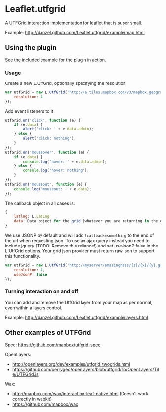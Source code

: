 Leaflet.utfgrid
===============

A UTFGrid interaction implementation for leaflet that is super small.

Example: http://danzel.github.com/Leaflet.utfgrid/example/map.html

## Using the plugin
See the included example for the plugin in action.

### Usage

Create a new L.UtfGrid, optionally specifying the resolution
```javascript
var utfGrid = new L.UtfGrid('http://a.tiles.mapbox.com/v3/mapbox.geography-class/{z}/{x}/{y}.grid.json', {
	resolution: 4
});
```

Add event listeners to it
```javascript
utfGrid.on('click', function (e) {
	if (e.data) {
		alert('click: ' + e.data.admin);
	} else {
		alert('click: nothing');
	}
}); 
utfGrid.on('mouseover', function (e) {
	if (e.data) {
		console.log('hover: ' + e.data.admin);
	} else {
		console.log('hover: nothing');
	}
});
utfGrid.on('mouseout', function (e) {
	console.log('mouseout: ' + e.data);
});
```

The callback object in all cases is:
```javascript
{
	latlng: L.LatLng
	data: Data object for the grid (whatever you are returning in the grid json)
}
```

We use JSONP by default and will add ```?callback=something``` to the end of the url when requesting json.
To use an ajax query instead you need to include jquery (TODO: Remove this reliance!) and set useJsonP:false in the L.UtfGrid options.
Your grid json provider must return raw json to support this functionality.

```javascript
var utfGrid = new L.UtfGrid('http://myserver/amazingness/{z}/{x}/{y}.grid.json', {
	resolution: 4,
	useJsonP: false
});
```

### Turning interaction on and off

You can add and remove the UtfGrid layer from your map as per normal, even within a layers control.

Example: http://danzel.github.com/Leaflet.utfgrid/example/layers.html

## Other examples of UTFGrid

Spec: https://github.com/mapbox/utfgrid-spec

OpenLayers:
*   http://openlayers.org/dev/examples/utfgrid_twogrids.html
*   https://github.com/perrygeo/openlayers/blob/utfgrid/lib/OpenLayers/Tile/UTFGrid.js

Wax:
*   http://mapbox.com/wax/interaction-leaf-native.html (Doesn't work correctly in webkit)
*   https://github.com/mapbox/wax
